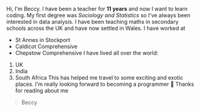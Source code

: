 Hi, I'm Beccy. 
I have been a teacher for **11 years** and now I want to learn coding. 
My first degree was *Sociology and Statistics* so I've always been interested in data analysis.
I have been teaching maths in secondary schools across the UK and have now settled in Wales. 
I have worked at
+ St Annes in Stockport
+ Caldicot Comprehensive
+ Chepstow Comprehensive
I have lived all over the world:
1. UK
2. India
3. South Africa
This has helped me travel to some exciting and exotic places. 
I'm really looking forward to becoming a programmer :smiling_face_with_three_hearts:
Thanks for reading about me
> Beccy
